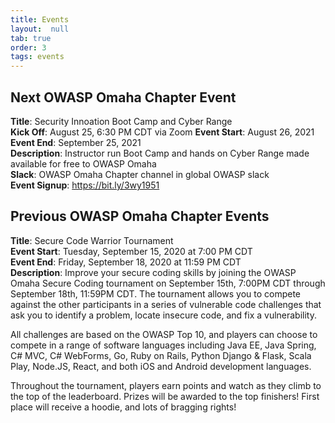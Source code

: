 ```yaml
---
title: Events
layout:  null
tab: true
order: 3
tags: events
---
```



## Next OWASP Omaha Chapter Event

**Title**: Security Innoation Boot Camp and Cyber Range  
**Kick Off**: August 25, 6:30 PM CDT via Zoom
**Event Start**: August 26, 2021  
**Event End**: September 25, 2021  
**Description**: Instructor run Boot Camp and hands on Cyber Range made available for free to OWASP Omaha  
**Slack**: OWASP Omaha Chapter channel in global OWASP slack  
**Event Signup**: https://bit.ly/3wy1951  

## Previous OWASP Omaha Chapter Events

**Title**: Secure Code Warrior Tournament  
**Event Start**: Tuesday, September 15, 2020 at 7:00 PM CDT  
**Event End**: Friday, September 18, 2020 at 11:59 PM CDT  
**Description**: Improve your secure coding skills by joining the OWASP Omaha Secure Coding tournament on September 15th, 7:00PM CDT through September 18th, 11:59PM CDT. The tournament allows you to compete against the other participants in a series of vulnerable code challenges that ask you to identify a problem, locate insecure code, and fix a vulnerability.  
  
All challenges are based on the OWASP Top 10, and players can choose to compete in a range of software languages including Java EE, Java Spring, C# MVC, C# WebForms, Go, Ruby on Rails, Python Django & Flask, Scala Play, Node.JS, React, and both iOS and Android development languages.  
  
Throughout the tournament, players earn points and watch as they climb to the top of the leaderboard. Prizes will be awarded to the top finishers! First place will receive a hoodie, and lots of bragging rights!  



